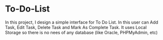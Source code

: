 # To-Do-List
In this project, I design a simple interface for To Do List. In this user can Add Task, Edit Task, Delete Task and Mark As Complete Task. It uses Local Storage so there is no nees of any database (like Oracle, PHPMyAdmin, etc)
